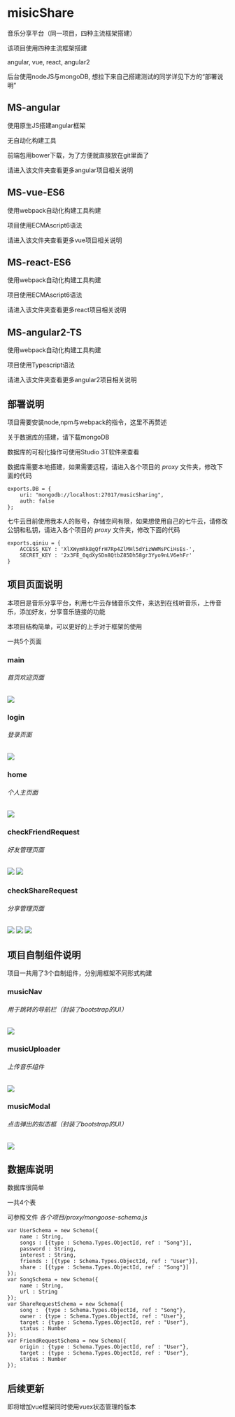 # misicShare
音乐分享平台（同一项目，四种主流框架搭建）

该项目使用四种主流框架搭建

angular, vue, react, angular2

后台使用nodeJS与mongoDB, 想拉下来自己搭建测试的同学详见下方的“部署说明”

## MS-angular
使用原生JS搭建angular框架

无自动化构建工具

前端包用bower下载，为了方便就直接放在git里面了

请进入该文件夹查看更多angular项目相关说明

## MS-vue-ES6
使用webpack自动化构建工具构建

项目使用ECMAscript6语法

请进入该文件夹查看更多vue项目相关说明

## MS-react-ES6
使用webpack自动化构建工具构建

项目使用ECMAscript6语法

请进入该文件夹查看更多react项目相关说明

## MS-angular2-TS
使用webpack自动化构建工具构建

项目使用Typescript语法

请进入该文件夹查看更多angular2项目相关说明

## 部署说明

项目需要安装node,npm与webpack的指令，这里不再赘述

关于数据库的搭建，请下载mongoDB

数据库的可视化操作可使用Studio 3T软件来查看

数据库需要本地搭建，如果需要远程，请进入各个项目的 *proxy* 文件夹，修改下面的代码

    exports.DB = {
	    uri: "mongodb://localhost:27017/musicSharing",
	    auth: false
	};

七牛云目前使用我本人的账号，存储空间有限，如果想使用自己的七牛云，请修改公钥和私钥，请进入各个项目的 *proxy* 文件夹，修改下面的代码

	exports.qiniu = {
		ACCESS_KEY : 'XlXWymRk8gQfrH7Rp4ZlMHl5dYizWWMsPCiHsEs-', 
		SECRET_KEY : '2x3FE_0qdXySDn8QtbZ85Dh58gr3Yyo9nLV6ehFr'
	}

## 项目页面说明
本项目是音乐分享平台，利用七牛云存储音乐文件，来达到在线听音乐，上传音乐，添加好友，分享音乐链接的功能

本项目结构简单，可以更好的上手对于框架的使用

一共5个页面

### main
###### 首页欢迎页面
![](doc/main_page.png) 

### login
###### 登录页面
![](doc/login_page.png) 

### home
###### 个人主页面
![](doc/home_page.png) 

### checkFriendRequest
###### 好友管理页面
![](doc/checkFriendRequest_page.png) 
![](doc/checkFriendRequest2_page.png) 

### checkShareRequest
###### 分享管理页面
![](doc/checkShareRequest_page.png) 
![](doc/checkShareRequest2_page.png) 
![](doc/checkShareRequest3_page.png) 

## 项目自制组件说明
项目一共用了3个自制组件，分别用框架不同形式构建

### musicNav
###### 用于跳转的导航栏（封装了bootstrap的UI）
![](doc/musicNav_component.png) 

### musicUploader
###### 上传音乐组件
![](doc/musicUploader_component.png) 

### musicModal
###### 点击弹出的拟态框（封装了bootstrap的UI）
![](doc/checkShareRequest2_page.png) 

## 数据库说明
数据库很简单

一共4个表

可参照文件 _各个项目/proxy/mongoose-schema.js_ 

	var UserSchema = new Schema({
		name : String, 
		songs : [{type : Schema.Types.ObjectId, ref : "Song"}], 
		password : String, 
		interest : String, 
		friends : [{type : Schema.Types.ObjectId, ref : "User"}], 
		share : [{type : Schema.Types.ObjectId, ref : "Song"}]
	});
	var SongSchema = new Schema({
		name : String, 
		url : String
	});
	var ShareRequestSchema = new Schema({
		song :  {type : Schema.Types.ObjectId, ref : "Song"}, 
		owner : {type : Schema.Types.ObjectId, ref : "User"}, 
		target : {type : Schema.Types.ObjectId, ref : "User"}, 
		status : Number
	});
	var FriendRequestSchema = new Schema({
		origin : {type : Schema.Types.ObjectId, ref : "User"}, 
		target : {type : Schema.Types.ObjectId, ref : "User"}, 
	    status : Number
	});

## 后续更新
即将增加vue框架同时使用vuex状态管理的版本

